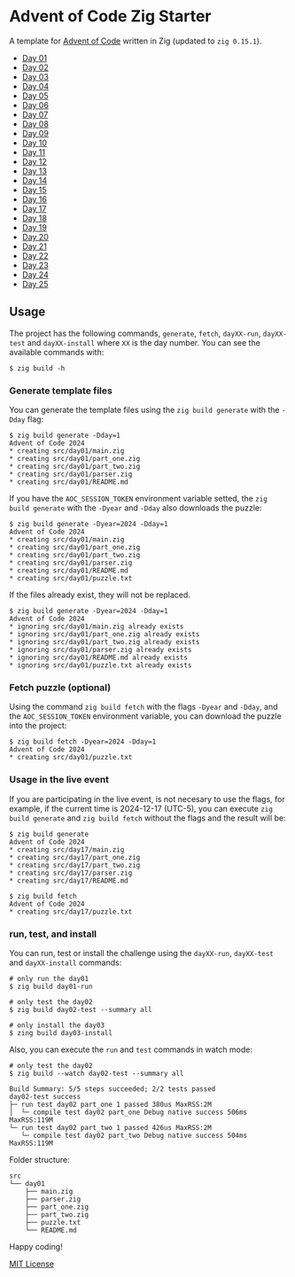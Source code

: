 # Advent of Code Zig Starter

A template for [Advent of Code](https://adventofcode.com) written in Zig (updated to `zig 0.15.1`).

- [Day 01](src/day01)
- [Day 02](src/day02)
- [Day 03](src/day03)
- [Day 04](src/day04)
- [Day 05](src/day05)
- [Day 06](src/day06)
- [Day 07](src/day07)
- [Day 08](src/day08)
- [Day 09](src/day09)
- [Day 10](src/day10)
- [Day 11](src/day11)
- [Day 12](src/day12)
- [Day 13](src/day13)
- [Day 14](src/day14)
- [Day 15](src/day15)
- [Day 16](src/day16)
- [Day 17](src/day17)
- [Day 18](src/day18)
- [Day 19](src/day19)
- [Day 20](src/day20)
- [Day 21](src/day21)
- [Day 22](src/day22)
- [Day 23](src/day23)
- [Day 24](src/day24)
- [Day 25](src/day25)

## Usage

The project has the following commands, `generate`, `fetch`, `dayXX-run`, `dayXX-test` and `dayXX-install` where `XX` is the day number.
You can see the available commands with:

    $ zig build -h

### Generate template files

You can generate the template files using the `zig build generate` with the `-Dday` flag:

    $ zig build generate -Dday=1
    Advent of Code 2024
    * creating src/day01/main.zig
    * creating src/day01/part_one.zig
    * creating src/day01/part_two.zig
    * creating src/day01/parser.zig
    * creating src/day01/README.md

If you have the `AOC_SESSION_TOKEN` environment variable setted, the `zig build generate` with the `-Dyear` and `-Dday` also downloads the puzzle:

    $ zig build generate -Dyear=2024 -Dday=1
    Advent of Code 2024
    * creating src/day01/main.zig
    * creating src/day01/part_one.zig
    * creating src/day01/part_two.zig
    * creating src/day01/parser.zig
    * creating src/day01/README.md
    * creating src/day01/puzzle.txt

If the files already exist, they will not be replaced.

    $ zig build generate -Dyear=2024 -Dday=1
    Advent of Code 2024
    * ignoring src/day01/main.zig already exists
    * ignoring src/day01/part_one.zig already exists
    * ignoring src/day01/part_two.zig already exists
    * ignoring src/day01/parser.zig already exists
    * ignoring src/day01/README.md already exists
    * ignoring src/day01/puzzle.txt already exists

### Fetch puzzle (optional)

Using the command `zig build fetch` with the flags `-Dyear` and `-Dday`, and the `AOC_SESSION_TOKEN` environment variable, you can download the puzzle into the project:

    $ zig build fetch -Dyear=2024 -Dday=1
    Advent of Code 2024
    * creating src/day01/puzzle.txt

### Usage in the live event

 If you are participating in the live event, is not necesary to use the flags, for example, if the current time is 2024-12-17 (UTC-5), you can execute `zig build generate` and `zig build fetch` without the flags and the result will be:

    $ zig build generate
    Advent of Code 2024
    * creating src/day17/main.zig
    * creating src/day17/part_one.zig
    * creating src/day17/part_two.zig
    * creating src/day17/parser.zig
    * creating src/day17/README.md

    $ zig build fetch
    Advent of Code 2024
    * creating src/day17/puzzle.txt

### run, test, and install

You can run, test or install the challenge using the `dayXX-run`, `dayXX-test` and `dayXX-install` commands:

    # only run the day01
    $ zig build day01-run

    # only test the day02
    $ zig build day02-test --summary all

    # only install the day03
    $ zing build day03-install

Also, you can execute the `run` and `test` commands in watch mode:

    # only test the day02
    $ zig build --watch day02-test --summary all

    Build Summary: 5/5 steps succeeded; 2/2 tests passed
    day02-test success
    ├─ run test day02 part_one 1 passed 380us MaxRSS:2M
    │  └─ compile test day02 part_one Debug native success 506ms MaxRSS:119M
    └─ run test day02 part_two 1 passed 426us MaxRSS:2M
       └─ compile test day02 part_two Debug native success 504ms MaxRSS:119M

Folder structure:

    src
    └── day01
        ├── main.zig
        ├── parser.zig
        ├── part_one.zig
        ├── part_two.zig
        ├── puzzle.txt
        └── README.md

Happy coding!

[MIT License](LICENSE)
